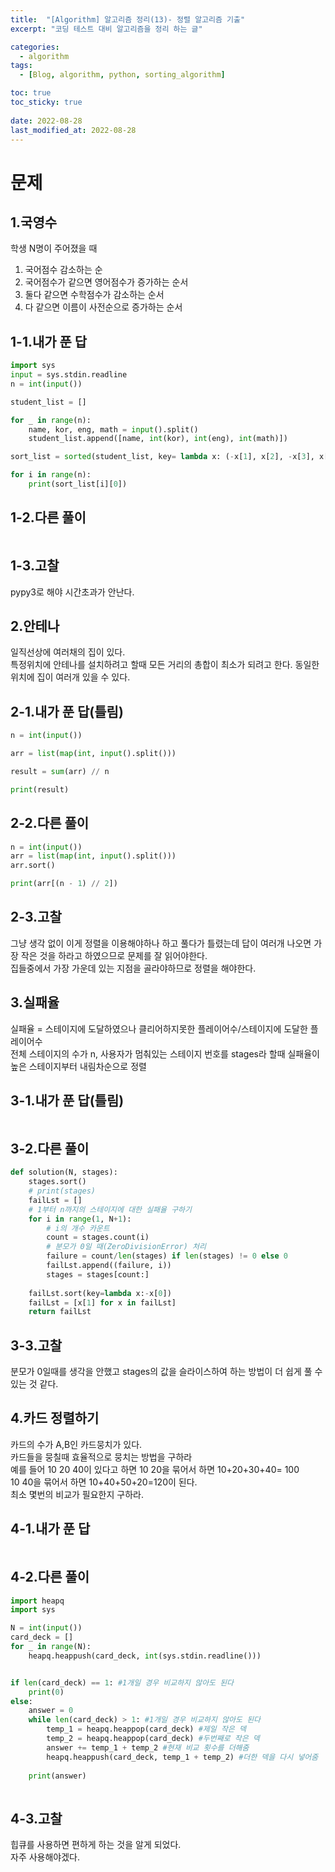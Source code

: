 ```yaml
---
title:  "[Algorithm] 알고리즘 정리(13)- 정렬 알고리즘 기출"
excerpt: "코딩 테스트 대비 알고리즘을 정리 하는 글"

categories:
  - algorithm
tags:
  - [Blog, algorithm, python, sorting_algorithm]

toc: true
toc_sticky: true
 
date: 2022-08-28
last_modified_at: 2022-08-28
---
```


# 문제

## 1.국영수
학생 N명이 주어졌을 때 
1. 국어점수 감소하는 순
2. 국어점수가 같으면 영어점수가 증가하는 순서
3. 둘다 같으면 수학점수가 감소하는 순서
4. 다 같으면 이름이 사전순으로 증가하는 순서

## 1-1.내가 푼 답

```python
import sys
input = sys.stdin.readline
n = int(input())

student_list = []

for _ in range(n):
    name, kor, eng, math = input().split()
    student_list.append([name, int(kor), int(eng), int(math)])

sort_list = sorted(student_list, key= lambda x: (-x[1], x[2], -x[3], x[0]))

for i in range(n):
    print(sort_list[i][0])
```

## 1-2.다른 풀이

```python

```

## 1-3.고찰
pypy3로 해야 시간초과가 안난다.  


## 2.안테나
일직선상에 여러채의 집이 있다.   
특정위치에 안테나를 설치하려고 할때 모든 거리의 총합이 최소가 되려고 한다. 
동일한 위치에 집이 여러개 있을 수 있다.

## 2-1.내가 푼 답(틀림)

```python
n = int(input())

arr = list(map(int, input().split()))

result = sum(arr) // n

print(result)
```
  
## 2-2.다른 풀이

```python
n = int(input())
arr = list(map(int, input().split()))
arr.sort()

print(arr[(n - 1) // 2])
```

## 2-3.고찰
그냥 생각 없이 이게 정렬을 이용해야하나 하고 풀다가 틀렸는데 답이 여러개 나오면 가장 작은 것을 하라고 하였으므로 문제를 잘 읽어야한다.  
집들중에서 가장 가운데 있는 지점을 골라야하므로 정렬을 해야한다.  


## 3.실패율
실패율 = 스테이지에 도달하였으나 클리어하지못한 플레이어수/스테이지에 도달한 플레이어수  
전체 스테이지의 수가 n, 사용자가 멈춰있는 스테이지 번호를 stages라 할때 실패율이 높은 스테이지부터 내림차순으로 정렬
## 3-1.내가 푼 답(틀림)

```python

```
  
## 3-2.다른 풀이

```python
def solution(N, stages):
    stages.sort()
    # print(stages)
    failLst = []
    # 1부터 n까지의 스테이지에 대한 실패율 구하기
    for i in range(1, N+1):
        # i의 개수 카운트 
        count = stages.count(i)
        # 분모가 0일 때(ZeroDivisionError) 처리
        failure = count/len(stages) if len(stages) != 0 else 0 
        failLst.append((failure, i))
        stages = stages[count:]
    
    failLst.sort(key=lambda x:-x[0])
    failLst = [x[1] for x in failLst]
    return failLst
```

## 3-3.고찰
분모가 0일때를 생각을 안했고 stages의 값을 슬라이스하여 하는 방법이 더 쉽게 풀 수 있는 것 같다.

## 4.카드 정렬하기
카드의 수가 A,B인 카드뭉치가 있다.  
카드들을 뭉칠때 효율적으로 뭉치는 방법을 구하라  
예를 들어 10 20 40이 있다고 하면 10 20을 묶어서 하면 
10+20+30+40= 100  
10 40을 묶어서 하면
10+40+50+20=120이 된다.  
최소 몇번의 비교가 필요한지 구하라.

## 4-1.내가 푼 답

```python
```
  
## 4-2.다른 풀이

```python
import heapq
import sys

N = int(input())
card_deck = []
for _ in range(N):
    heapq.heappush(card_deck, int(sys.stdin.readline()))


if len(card_deck) == 1: #1개일 경우 비교하지 않아도 된다
    print(0)
else:
    answer = 0
    while len(card_deck) > 1: #1개일 경우 비교하지 않아도 된다
        temp_1 = heapq.heappop(card_deck) #제일 작은 덱
        temp_2 = heapq.heappop(card_deck) #두번째로 작은 덱
        answer += temp_1 + temp_2 #현재 비교 횟수를 더해줌
        heapq.heappush(card_deck, temp_1 + temp_2) #더한 덱을 다시 넣어줌
    
    print(answer)
    
```

## 4-3.고찰
힙큐를 사용하면 편하게 하는 것을 알게 되었다.  
자주 사용해야겠다.